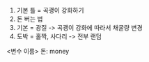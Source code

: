 1. 기본 틀 = 곡괭이 강화하기
2. 돈 버는 법
  1. 기본 = 광질 -> 곡괭이 강화에 따라서 채굴량 변경
  2. 도박 = 홀짝, 사다리 -> 전부 랜덤

<변수 이름>
돈: money
